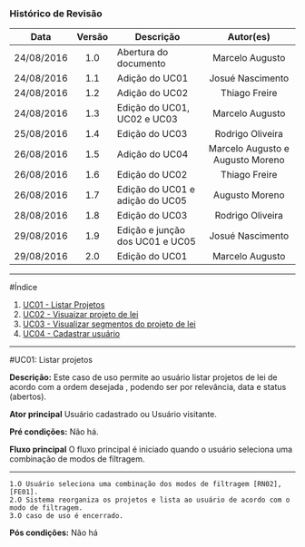 ### Histórico de Revisão

| Data | Versão | Descrição | Autor(es) |
| :---: | :---: | --- | :---: |
| 24/08/2016 | 1.0 | Abertura do documento | Marcelo Augusto |
| 24/08/2016 | 1.1 | Adição do UC01 | Josué Nascimento |
| 24/08/2016 | 1.2 | Adição do UC02 | Thiago Freire |
| 24/08/2016| 1.3 | Edição do UC01, UC02 e UC03 | Marcelo Augusto |
| 25/08/2016 | 1.4 | Edição do UC03 | Rodrigo Oliveira |
| 26/08/2016 | 1.5 | Adição do UC04 | Marcelo Augusto e Augusto Moreno |
| 26/08/2016 | 1.6 | Edição do UC02 | Thiago Freire |
| 26/08/2016 | 1.7 | Edição do UC01 e adição do UC05 | Augusto Moreno |
| 28/08/2016 | 1.8 | Edição do UC03 | Rodrigo Oliveira |
| 29/08/2016 | 1.9 | Edição e junção dos UC01 e UC05 | Josué Nascimento |
| 29/08/2016 | 2.0 | Edição do UC01 | Marcelo Augusto |
***

#Índice

1. [UC01 - Listar Projetos](#uc01-listar-projetos)
2. [UC02 - Visuaizar projeto de lei](#uc02-visualizar-projeto-de-lei)
3. [UC03 - Visualizar segmentos do projeto de lei](#uc03-visualizar-segmento)
4. [UC04 - Cadastrar usuário](#uc04-cadastrar-usuário)

***

#UC01: Listar projetos

 <b>Descrição:</b> Este caso de uso permite ao usuário listar projetos de lei de acordo com a ordem desejada , podendo ser por relevância, data e  status (abertos).

<b>Ator principal</b> Usuário cadastrado ou Usuário visitante.

<b>Pré condições:</b> Não há.

<b>Fluxo principal</b> O fluxo principal é iniciado quando o usuário seleciona uma combinação de modos de filtragem.

***
    1.O Usuário seleciona uma combinação dos modos de filtragem [RN02], [FE01].
    2.O Sistema reorganiza os projetos e lista ao usuário de acordo com o modo de filtragem.
    3.O caso de uso é encerrado.

<b>Pós condições:</b> Não há

